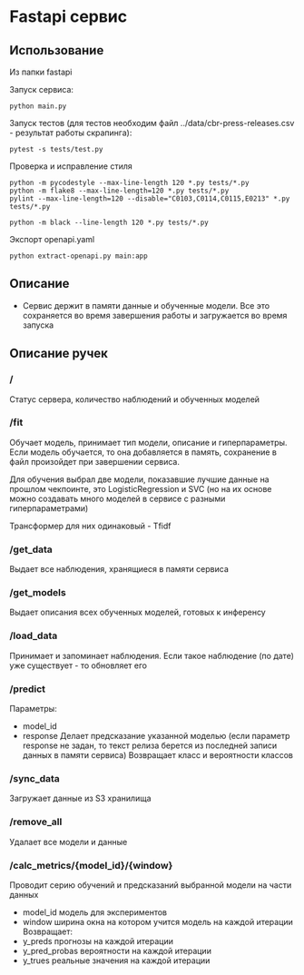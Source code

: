 # Fastapi сервис

## Использование

Из папки fastapi

Запуск сервиса:
```
python main.py
```

Запуск тестов (для тестов необходим файл ../data/cbr-press-releases.csv - результат работы скрапинга):
```
pytest -s tests/test.py 
```


Проверка и исправление стиля
```
python -m pycodestyle --max-line-length 120 *.py tests/*.py
python -m flake8 --max-line-length=120 *.py tests/*.py
pylint --max-line-length=120 --disable="C0103,C0114,C0115,E0213" *.py tests/*.py

python -m black --line-length 120 *.py tests/*.py
```

Экспорт openapi.yaml
```
python extract-openapi.py main:app
```

## Описание
- Сервис держит в памяти данные и обученные модели. Все это сохраняется во время завершения работы и загружается во время запуска

## Описание ручек

### /
Статус сервера, количество наблюдений и обученных моделей

### /fit
Обучает модель, принимает тип модели, описание и гиперпараметры. Если модель обучается, то она добавляется в память, сохранение в файл произойдет при завершении сервиса.

Для обучения выбрал две модели, показавшие лучшие данные на прошлом чекпоинте, это LogisticRegression и SVC
(но на их основе можно создавать много моделей в сервисе с разными гиперпараметрами)

Трансформер для них одинаковый - Tfidf

### /get_data
Выдает все наблюдения, хранящиеся в памяти сервиса

### /get_models
Выдает описания всех обученных моделей, готовых к инференсу

### /load_data
Принимает и запоминает наблюдения. Если такое наблюдение (по дате) уже существует - то обновляет его

### /predict
Параметры:
- model_id
- response
Делает предсказание указанной моделью (если параметр response не задан, то текст релиза берется из последней записи данных в памяти сервиса) Возвращает класс и вероятности классов

### /sync_data
Загружает данные из S3 хранилища

### /remove_all
Удалает все модели и данные

### /calc_metrics/{model_id}/{window}
Проводит серию обучений и предсказаний выбранной модели на части данных
- model_id модель для экспериментов
- window ширина окна на котором учится модель на каждой итерации
Возвращает:
- y_preds прогнозы на каждой итерации
- y_pred_probas вероятности на каждой итерации
- y_trues реальные значения на каждой итерации
